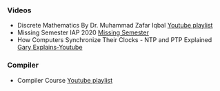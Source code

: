 ### Videos

- Discrete Mathematics By Dr. Muhammad Zafar Iqbal [Youtube playlist](https://youtube.com/playlist?list=PLv832EzHdqDABq36G_Zpkj5hYjQ-q562W&si=sD2lYrOJ449yDGjX)
- Missing Semester IAP 2020 [Missing Semester](https://youtube.com/playlist?list=PLyzOVJj3bHQuloKGG59rS43e29ro7I57J&si=7_xWGSj6tuGXJMSo)
- How Computers Synchronize Their Clocks - NTP and PTP Explained [Gary Explains-Youtube](https://youtu.be/WX5E8x3pYqg?si=J6UaguK0VYuVqhlv)

### Compiler

- Compiler Course [Youtube playlist](https://youtube.com/playlist?list=PLOech0kWpH8-njQpmSNGSiQBPUvl8v3IM&si=n7PjDMUk-4JeyAaU)